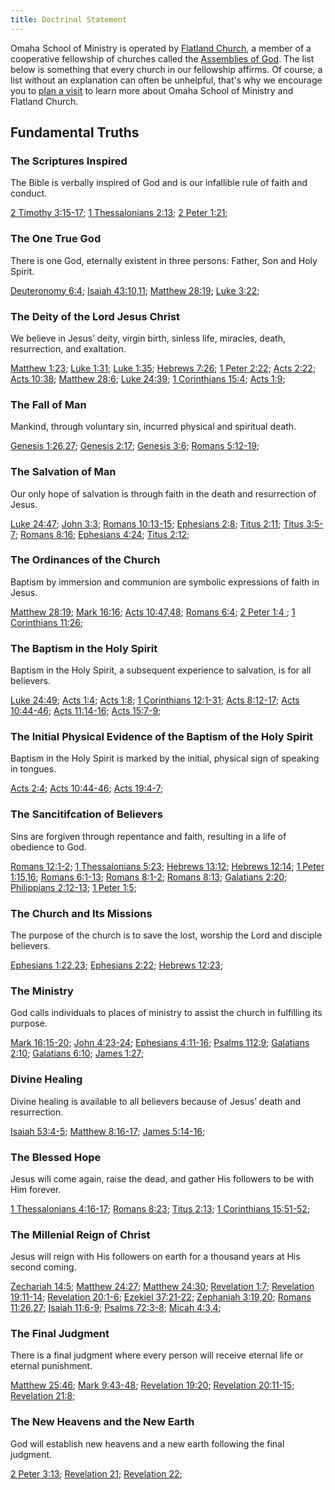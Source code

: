 ```yaml
---
title: Doctrinal Statement
---
```


Omaha School of Ministry is operated by [Flatland Church](https://flatlandchurch.com), a member of a cooperative fellowship of churches called the [Assemblies of God](https://ag.org/). The list below is something that every church in our fellowship affirms. Of course, a list without an explanation can often be unhelpful, that's why we encourage you to [plan a visit](/visit) to learn more about Omaha School of Ministry and Flatland Church.

## Fundamental Truths

### The Scriptures Inspired

The Bible is verbally inspired of God and is our infallible rule of faith and conduct.

[2 Timothy 3:15-17](https://www.biblegateway.com/passage/?search=2%20Timothy+3%3A15-17); [1 Thessalonians 2:13](https://www.biblegateway.com/passage/?search=1+Thessalonians+2:13); [2 Peter 1:21](https://www.biblegateway.com/passage/?search=2+Peter+1:21);

### The One True God

There is one God, eternally existent in three persons: Father, Son and Holy Spirit.

[Deuteronomy 6:4](http://biblehub.com/deuteronomy/6-4.htm); [Isaiah 43:10,11](https://www.biblegateway.com/passage/?search=Isaiah%2043:10-11); [Matthew 28:19](https://www.biblegateway.com/passage/?search=Matthew+28:19); [Luke 3:22](https://www.biblegateway.com/passage/?search=Luke+3:22);

### The Deity of the Lord Jesus Christ

We believe in Jesus’ deity, virgin birth, sinless life, miracles, death, resurrection, and exaltation.

[Matthew 1:23](https://www.biblegateway.com/passage/?search=Matthew+1%3A23); [Luke 1:31](https://www.biblegateway.com/passage/?search=Luke+1:31); [Luke 1:35](https://www.biblegateway.com/passage/?search=Luke+1:35); [Hebrews 7:26](https://www.biblegateway.com/passage/?search=Hebrews+7:26); [1 Peter 2:22](https://www.biblegateway.com/passage/?search=1+Peter+2:22); [Acts 2:22](https://www.biblegateway.com/passage/?search=Acts%202:22); [Acts 10:38](https://www.biblegateway.com/passage/?search=Acts%2010:38); [Matthew 28:6](https://www.biblegateway.com/passage/?search=Matthew+28%3A6); [Luke 24:39](http://biblehub.com/luke/24-39.htm); [1 Corinthians 15:4](https://www.biblegateway.com/passage/?search=1%20Corinthians+15%3A4); [Acts 1:9](https://www.biblegateway.com/passage/?search=Acts+1:9);

### The Fall of Man

Mankind, through voluntary sin, incurred physical and spiritual death.

[Genesis 1:26,27](https://www.biblegateway.com/passage/?search=Genesis+1%3A26-27); [Genesis 2:17](http://biblehub.com/genesis/2-17.htm); [Genesis 3:6](https://www.biblegateway.com/passage/?search=Genesis%203:6); [Romans 5:12-19](https://www.biblegateway.com/passage/?search=Romans+5:12-19);

### The Salvation of Man

Our only hope of salvation is through faith in the death and resurrection of Jesus.

[Luke 24:47](https://www.biblegateway.com/passage/?search=Luke+24:47); [John 3:3](https://www.biblegateway.com/passage/?search=John+3:3); [Romans 10:13-15](https://www.biblegateway.com/passage/?search=Romans+10:13-15); [Ephesians 2:8](https://www.biblegateway.com/passage/?search=Ephesians+2:8); [Titus 2:11](https://www.biblegateway.com/passage/?search=Titus+2:11); [Titus 3:5-7](https://www.biblegateway.com/passage/?search=Titus+3:5-7); [Romans 8:16](https://www.biblegateway.com/passage/?search=Titus+3:5-7); [Ephesians 4:24](https://www.biblegateway.com/passage/?search=Ephesians+4:24); [Titus 2:12](https://www.biblegateway.com/passage/?search=Titus+2:12);

### The Ordinances of the Church

Baptism by immersion and communion are symbolic expressions of faith in Jesus.

[Matthew 28:19](https://www.biblegateway.com/passage/?search=Matthew+28:19); [Mark 16:16](https://www.biblegateway.com/passage/?search=Mark+16:16); [Acts 10:47,48](https://www.biblegateway.com/passage/?search=Acts+10:47-48); [Romans 6:4](https://www.biblegateway.com/passage/?search=Romans+6:4); [2 Peter 1:4 ](https://www.biblegateway.com/passage/?search=2+Peter+1:4); [1 Corinthians 11:26](https://www.biblegateway.com/passage/?search=1+Corinthians+11:26);

### The Baptism in the Holy Spirit

Baptism in the Holy Spirit, a subsequent experience to salvation, is for all believers.

[Luke 24:49](https://www.biblegateway.com/passage/?search=Luke+24:49); [Acts 1:4](https://www.biblegateway.com/passage/?search=Acts+1:4); [Acts 1:8](https://www.biblegateway.com/passage/?search=Acts+1:8); [1 Corinthians 12:1-31](https://www.biblegateway.com/passage/?search=1+Corinthians+12:1-31); [Acts 8:12-17](https://www.biblegateway.com/passage/?search=Acts+8:12-17); [Acts 10:44-46](https://www.biblegateway.com/passage/?search=Acts+10:44-46); [Acts 11:14-16](https://www.biblegateway.com/passage/?search=Acts+11:14-16); [Acts 15:7-9](https://www.biblegateway.com/passage/?search=Acts+15:7-9);

### The Initial Physical Evidence of the Baptism of the Holy Spirit

Baptism in the Holy Spirit is marked by the initial, physical sign of speaking in tongues.

[Acts 2:4](https://www.biblegateway.com/passage/?search=Acts+2:4); [Acts 10:44-46](https://www.biblegateway.com/passage/?search=Acts+10%3A44-46&version=ESV); [Acts 19:4-7](https://www.biblegateway.com/passage/?search=Acts+19%3A4-7&version=ESV);

### The Sancitifcation of Believers

Sins are forgiven through repentance and faith, resulting in a life of obedience to God.

[Romans 12:1-2](https://www.biblegateway.com/passage/?search=Romans+12:1-2); [1 Thessalonians 5:23](https://www.biblegateway.com/passage/?search=1+Thessalonians+5:23); [Hebrews 13:12](https://www.biblegateway.com/passage/?search=Hebrews+13:12); [Hebrews 12:14](https://www.biblegateway.com/passage/?search=Hebrews+12:14); [1 Peter 1:15,16](https://www.biblegateway.com/passage/?search=1+Peter+1:15-16); [Romans 6:1-13](https://www.biblegateway.com/passage/?search=Romans+6:1-11); [Romans 8:1-2](https://www.biblegateway.com/passage/?search=Romans+8:1-2); [Romans 8:13](https://www.biblegateway.com/passage/?search=Romans+8:13); [Galatians 2:20](https://www.biblegateway.com/passage/?search=Galatians+2:20); [Philippians 2:12-13](https://www.biblegateway.com/passage/?search=Philippians+2:12-13); [1 Peter 1:5](https://www.biblegateway.com/passage/?search=1+Peter+1:5);

### The Church and Its Missions

The purpose of the church is to save the lost, worship the Lord and disciple believers.

[Ephesians 1:22,23](https://www.biblegateway.com/passage/?search=Ephesians+1:22-23); [Ephesians 2:22](https://www.biblegateway.com/passage/?search=Ephesians+2:22); [Hebrews 12:23](https://www.biblegateway.com/passage/?search=Hebrews+12:23);

### The Ministry

God calls individuals to places of ministry to assist the church in fulfilling its purpose.

[Mark 16:15-20](https://www.biblegateway.com/passage/?search=Mark+16:15-20); [John 4:23-24](https://www.biblegateway.com/passage/?search=John+4:23-24); [Ephesians 4:11-16](https://www.biblegateway.com/passage/?search=Ephesians+4:11-16); [Psalms 112:9](https://www.biblegateway.com/passage/?search=Psalms+112:9); [Galatians 2:10](https://www.biblegateway.com/passage/?search=Galatians+2:10); [Galatians 6:10](https://www.biblegateway.com/passage/?search=Galatians+6:10); [James 1:27](https://www.biblegateway.com/passage/?search=James+1:27);

### Divine Healing

Divine healing is available to all believers because of Jesus’ death and resurrection.

[Isaiah 53:4-5](https://www.biblegateway.com/passage/?search=Isaiah+53:4-5); [Matthew 8:16-17](https://www.biblegateway.com/passage/?search=Matthew+8:16-17); [James 5:14-16](https://www.biblegateway.com/passage/?search=James+5:14-16);

### The Blessed Hope

Jesus will come again, raise the dead, and gather His followers to be with Him forever.

[1 Thessalonians 4:16-17](https://www.biblegateway.com/passage/?search=1+Thessalonians+4:16-17); [Romans 8:23](https://www.biblegateway.com/passage/?search=Romans+8:23); [Titus 2:13](https://www.biblegateway.com/passage/?search=Titus+2:13); [1 Corinthians 15:51-52](https://www.biblegateway.com/passage/?search=1+Corinthians+15:51-52);

### The Millenial Reign of Christ

Jesus will reign with His followers on earth for a thousand years at His second coming.

[Zechariah 14:5](https://www.biblegateway.com/passage/?search=Zechariah+14:5); [Matthew 24:27](https://www.biblegateway.com/passage/?search=Matthew+24:27); [Matthew 24:30](https://www.biblegateway.com/passage/?search=Matthew+24:30); [Revelation 1:7](https://www.biblegateway.com/passage/?search=Revelation+1:7); [Revelation 19:11-14](https://www.biblegateway.com/passage/?search=Revelation+19:11-14); [Revelation 20:1-6](https://www.biblegateway.com/passage/?search=Revelation+20:1-6); [Ezekiel 37:21-22](https://www.biblegateway.com/passage/?search=Ezekiel+37:21-22); [Zephaniah 3:19,20](https://www.biblegateway.com/passage/?search=Zephaniah+3:19-20); [Romans 11:26,27](https://www.biblegateway.com/passage/?search=Romans+11:26-27); [Isaiah 11:6-9](https://www.biblegateway.com/passage/?search=Isaiah+11:6-9); [Psalms 72:3-8](https://www.biblegateway.com/passage/?search=Psalms+72:3-8); [Micah 4:3,4](https://www.biblegateway.com/passage/?search=Micah+4:3-4);

### The Final Judgment

There is a final judgment where every person will receive eternal life or eternal punishment.

[Matthew 25:46](https://www.biblegateway.com/passage/?search=Matthew+25:46); [Mark 9:43-48](https://www.biblegateway.com/passage/?search=Mark+9:43-48); [Revelation 19:20](https://www.biblegateway.com/passage/?search=Revelation+19:20); [Revelation 20:11-15](https://www.biblegateway.com/passage/?search=Revelation+20:11-15); [Revelation 21:8](https://www.biblegateway.com/passage/?search=Revelation+21:8);

### The New Heavens and the New Earth

God will establish new heavens and a new earth following the final judgment.

[2 Peter 3:13](https://www.biblegateway.com/passage/?search=2+Peter+3:13); [Revelation 21](https://www.biblegateway.com/passage/?search=Revelation+21); [Revelation 22](https://www.biblegateway.com/passage/?search=Revelation+22);
